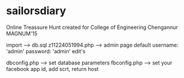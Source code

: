 # sailorsdiary
Online Treassure Hunt created for College of Engineering Chengannur MAGNUM'15

import --> db.sql
z11224051994.php --> admin page default username: 'admin' password: 'admin'
edit's

dbconfig.php --> set database parameters
fbconfig.php --> set your facebook app id, add scrt, return host
